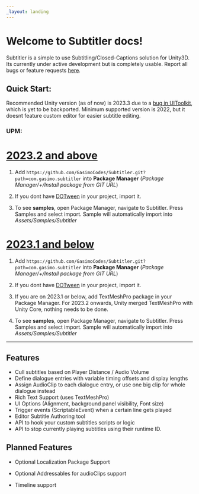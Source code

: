 ```yaml
---
_layout: landing
---
```


# Welcome to **Subtitler** docs!

Subtitler is a simple to use Subtitling/Closed-Captions solution for Unity3D. Its currently under active development but is completely usable. Report all bugs or feature requests [here](https://github.com/GasimoCodes/Subtitler/issues/new/choose).


## Quick Start:
Recommended Unity version (as of now) is 2023.3 due to a [bug in UIToolkit](https://forum.unity.com/threads/cant-bind-multicolumnlistview-to-property.1425945/), which is yet to be backported. Minimum supported version is 2022, but it doesnt feature custom editor for easier subtitle editing. 

### UPM:

# [2023.2 and above](#tab/newer)

1. Add `https://github.com/GasimoCodes/Subtitler.git?path=com.gasimo.subtitler` into **Package Manager** 
(*Package Manager/+/Install package from GIT URL*)

2. If you dont have [DOTween](https://dotween.demigiant.com/download.php) in your project, import it.

3. To see **samples**, open Package Manager, navigate to Subtitler. Press Samples and select import. Sample will automatically import into *Assets/Samples/Subtitler*

# [2023.1 and below](#tab/older)

1. Add `https://github.com/GasimoCodes/Subtitler.git?path=com.gasimo.subtitler` into **Package Manager** 
(*Package Manager/+/Install package from GIT URL*)

2. If you dont have [DOTween](https://dotween.demigiant.com/download.php) in your project, import it.

3. If you are on 2023.1 or below, add TextMeshPro package in your Package Manager. For 2023.2 onwards, Unity merged TextMeshPro with Unity Core, nothing needs to be done. 

4. To see **samples**, open Package Manager, navigate to Subtitler. Press Samples and select import. Sample will automatically import into *Assets/Samples/Subtitler*

---
  

## Features

- Cull subtitles based on Player Distance / Audio Volume
- Define dialogue entries with variable timing offsets and display lengths
- Assign AudioClip to each dialogue entry, or use one big clip for whole dialogue instead
- Rich Text Support (uses TextMeshPro)
- UI Options (Alignment, background panel visibility, Font size)
- Trigger events (ScriptableEvent) when a certain line gets played
- Editor Subtitle Authoring tool
- API to hook your custom subtitles scripts or logic
- API to stop currently playing subtitles using their runtime ID.
  

## Planned Features

- Optional Localization Package Support

- Optional Addressables for audioClips support

- Timeline support
